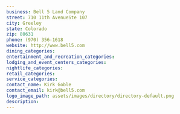 ```yaml
---
business: Bell 5 Land Company
street: 710 11th AvenueSte 107
city: Greeley
state: Colorado
zip: 80631
phone: (970) 356-1618
website: http://www.bell5.com
dining_categories: 
entertainment_and_recreation_categories: 
lodging_and_event_centers_categories: 
nightlife_categories: 
retail_categories: 
service_categories: 
contact_name: Kirk Goble
contact_email: kirk@bell5.com
logo_image_path: assets/images/directory/directory-default.png
description: 
---
```

